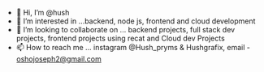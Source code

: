 - 👋 Hi, I’m @hush
- 👀 I’m interested in ...backend, node js, frontend and cloud development 
- 💞️ I’m looking to collaborate on ... backend projects, full stack dev projects, frontend projects using recat and Cloud dev Projects
- 📫 How to reach me ... instagram @Hush_pryms & Hushgrafix, email - oshojoseph2@gmail.com


